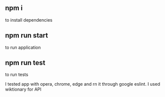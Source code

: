 ## npm i    
to install dependencies    

## npm run start
to run application    

## npm run test    
to run tests    

I tested app with opera, chrome, edge and rn it through google eslint.
I used wiktionary for API
